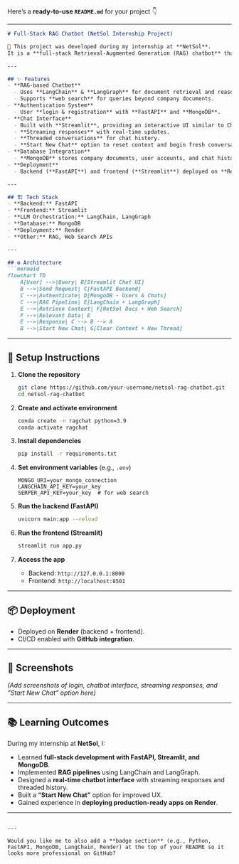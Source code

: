Here’s a **ready-to-use `README.md`** for your project 👇

---

````markdown
# Full-Stack RAG Chatbot (NetSol Internship Project)

🚀 This project was developed during my internship at **NetSol**.  
It is a **full-stack Retrieval-Augmented Generation (RAG) chatbot** that can search company documents and perform **web-based queries**, providing accurate and context-aware responses.

---

## ✨ Features
- **RAG-based Chatbot**
  - Uses **LangChain** & **LangGraph** for document retrieval and reasoning.  
  - Supports **web search** for queries beyond company documents.  
- **Authentication System**
  - User **login & registration** with **FastAPI** and **MongoDB**.  
- **Chat Interface**
  - Built with **Streamlit**, providing an interactive UI similar to ChatGPT.  
  - **Streaming responses** with real-time updates.  
  - **Threaded conversations** for chat history.  
  - **Start New Chat** option to reset context and begin fresh conversations.  
- **Database Integration**
  - **MongoDB** stores company documents, user accounts, and chat history.  
- **Deployment**
  - Backend (**FastAPI**) and frontend (**Streamlit**) deployed on **Render**.  

---

## 🏗️ Tech Stack
- **Backend:** FastAPI  
- **Frontend:** Streamlit  
- **LLM Orchestration:** LangChain, LangGraph  
- **Database:** MongoDB  
- **Deployment:** Render  
- **Other:** RAG, Web Search APIs  

---

## ⚙️ Architecture
```mermaid
flowchart TD
    A[User] -->|Query| B[Streamlit Chat UI]
    B -->|Send Request| C[FastAPI Backend]
    C -->|Authenticate| D[MongoDB - Users & Chats]
    C -->|RAG Pipeline| E[LangChain + LangGraph]
    E -->|Retrieve Context| F[NetSol Docs + Web Search]
    F -->|Relevant Data| E
    E -->|Response| C --> B --> A
    B -->|Start New Chat| G[Clear Context + New Thread]
````

---

## 🚀 Setup Instructions

1. **Clone the repository**

   ```bash
   git clone https://github.com/your-username/netsol-rag-chatbot.git
   cd netsol-rag-chatbot
   ```

2. **Create and activate environment**

   ```bash
   conda create -n ragchat python=3.9
   conda activate ragchat
   ```

3. **Install dependencies**

   ```bash
   pip install -r requirements.txt
   ```

4. **Set environment variables** (e.g., `.env`)

   ```
   MONGO_URI=your_mongo_connection
   LANGCHAIN_API_KEY=your_key
   SERPER_API_KEY=your_key  # for web search
   ```

5. **Run the backend (FastAPI)**

   ```bash
   uvicorn main:app --reload
   ```

6. **Run the frontend (Streamlit)**

   ```bash
   streamlit run app.py
   ```

7. **Access the app**

   * Backend: `http://127.0.0.1:8000`
   * Frontend: `http://localhost:8501`

---

## 📦 Deployment

* Deployed on **Render** (backend + frontend).
* CI/CD enabled with **GitHub integration**.

---

## 📸 Screenshots

*(Add screenshots of login, chatbot interface, streaming responses, and “Start New Chat” option here)*

---

## 📚 Learning Outcomes

During my internship at **NetSol**, I:

* Learned **full-stack development with FastAPI, Streamlit, and MongoDB**.
* Implemented **RAG pipelines** using LangChain and LangGraph.
* Designed a **real-time chatbot interface** with streaming responses and threaded history.
* Built a **“Start New Chat”** option for improved UX.
* Gained experience in **deploying production-ready apps on Render**.

---

```

---

Would you like me to also add a **badge section** (e.g., Python, FastAPI, MongoDB, LangChain, Render) at the top of your README so it looks more professional on GitHub?
```
